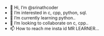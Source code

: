 - 👋 Hi, I’m @srinathcoder
- 👀 I’m interested in c, cpp, python, sql.
- 🌱 I’m currently learning python..
- 💞️ I’m looking to collaborate on c, cpp..
- 📫 How to reach me insta id MR LEARNER...

<!---
srinathcoder/srinathcoder is a ✨ special ✨ repository because its `README.md` (this file) appears on your GitHub profile.
You can click the Preview link to take a look at your changes.
--->
